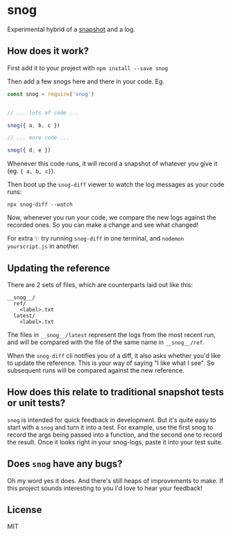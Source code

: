 # snog

Experimental hybrid of a [snapshot](http://facebook.github.io/jest/docs/en/snapshot-testing.html) and a log.

## How does it work?

First add it to your project with `npm install --save snog`

Then add a few snogs here and there in your code. Eg.

```js
const snog = require('snog')


// ... lots of code ...

snog({ a, b, c })

// ... more code ...

snog({ d, e })
```

Whenever this code runs, it will record a snapshot of whatever you give it (eg. `{ a, b, c}`).

Then boot up the `snog-diff` viewer to watch the log messages as your code runs:

```
npx snog-diff --watch
```

Now, whenever you run your code, we compare the new logs against the recorded ones. So you can make a change and see what changed!

For extra ✨ try running `snog-diff` in one terminal, and `nodemon yourscript.js` in another.

## Updating the reference

There are 2 sets of files, which are counterparts laid out like this:

```
__snog__/
  ref/
    <label>.txt
  latest/
    <label>.txt
```

The files in `__snog__/latest` represent the logs from the most recent run, and will be compared with the file of the same name in `__snog__/ref`.

When the `snog-diff` cli notifies you of a diff, it also asks whether you'd like to update the reference. This is your way of saying "I like what I see". So subsequent runs will be compared against the new reference.

## How does this relate to traditional snapshot tests or unit tests?

`snog` is intended for quick feedback in development. But it's quite easy to start with a `snog` and turn it into a test. For example, use the first snog to record the args being passed into a function, and the second one to record the result. Once it looks right in your snog-logs, paste it into your test suite.

## Does `snog` have any bugs?

Oh my word yes it does. And there's still heaps of improvements to make. If this project sounds interesting to you I'd love to hear your feedback!

## License

MIT
